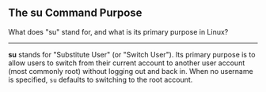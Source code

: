 ## The su Command Purpose

What does "su" stand for, and what is its primary purpose in Linux?

---

**su** stands for "Substitute User" (or "Switch User"). Its primary purpose is to allow users to switch from their current account to another user account (most commonly root) without logging out and back in. When no username is specified, `su` defaults to switching to the root account.


